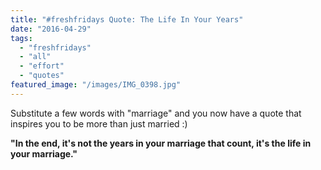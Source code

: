 ```yaml
---
title: "#freshfridays Quote: The Life In Your Years"
date: "2016-04-29"
tags:
  - "freshfridays"
  - "all"
  - "effort"
  - "quotes"
featured_image: "/images/IMG_0398.jpg"
---
```


Substitute a few words with "marriage" and you now have a quote that inspires you to be more than just married :)

**"In the end, it's not the years in your marriage that count, it's the life in your marriage."**
